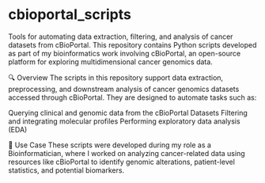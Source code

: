 # cbioportal_scripts
Tools for automating data extraction, filtering, and analysis of cancer datasets from cBioPortal.
This repository contains Python scripts developed as part of my bioinformatics work involving cBioPortal, an open-source platform for exploring multidimensional cancer genomics data.

🔍 Overview
The scripts in this repository support data extraction, preprocessing, and downstream analysis of cancer genomics datasets accessed through cBioPortal. They are designed to automate tasks such as:

Querying clinical and genomic data from the cBioPortal Datasets
Filtering and integrating molecular profiles
Performing exploratory data analysis (EDA)

🧬 Use Case
These scripts were developed during my role as a Bioinformatician, where I worked on analyzing cancer-related data using resources like cBioPortal to identify genomic alterations, patient-level statistics, and potential biomarkers.

